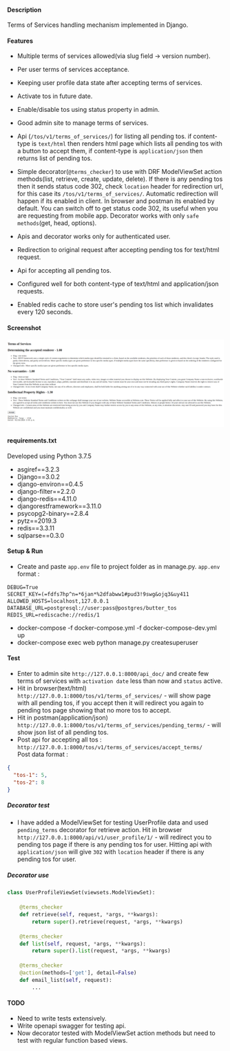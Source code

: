 #### Description
Terms of Services handling mechanism implemented in Django.   

#### Features
* Multiple terms of services allowed(via slug field -> version number).  
* Per user terms of services acceptance.  
* Keeping user profile data state after accepting terms of services.  
* Activate tos in future date.
* Enable/disable tos using status property in admin. 
* Good admin site to manage terms of services.

* Api (`/tos/v1/terms_of_services/`) for listing all pending tos. 
if content-type is `text/html` then renders html page which lists all pending tos 
with a button to accept them, if content-type is `application/json` then returns list of pending tos. 

* Simple decorator(`@terms_checker`) to use with DRF ModelViewSet action methods(list, retrieve, create, update, delete). 
If there is any pending tos then it sends status code 302, check `location` header for redirection url, 
for this case its `/tos/v1/terms_of_services/`. Automatic redirection will happen if its enabled in client.
In browser and postman its enabled by default. You can switch off to get status code 302, its useful when you are 
requesting from mobile app. Decorator works with only `safe methods`(get, head, options).

* Apis and decorator works only for authenticated user.
* Redirection to original request after accepting pending tos for text/html request.
* Api for accepting all pending tos.
* Configured well for both content-type of text/html and application/json requests.  
* Enabled redis cache to store user's pending tos list which invalidates every 120 seconds.  

#### Screenshot  
![pending tos list](demo.png)


#### requirements.txt
Developed using Python 3.7.5  
* asgiref==3.2.3  
* Django==3.0.2  
* django-environ==0.4.5  
* django-filter==2.2.0  
* django-redis==4.11.0  
* djangorestframework==3.11.0  
* psycopg2-binary==2.8.4  
* pytz==2019.3  
* redis==3.3.11  
* sqlparse==0.3.0  

		
#### Setup & Run  
* Create and paste `app.env` file to project folder as in manage.py. `app.env` format :  

```editorconfig
DEBUG=True
SECRET_KEY=(=fdfs7hp^n=*6jan*%2dfabww1#pud3!9swg&ojq3&uy411
ALLOWED_HOSTS=localhost,127.0.0.1
DATABASE_URL=postgresql://user:pass@postgres/butter_tos
REDIS_URL=rediscache://redis/1
```

* docker-compose -f docker-compose.yml -f docker-compose-dev.yml up  
* docker-compose exec web python manage.py createsuperuser 
      
#### Test  
* Enter to admin site `http://127.0.0.1:8000/api_doc/` and 
create few terms of services with `activation date` less than now and `status` active.
* Hit in browser(text/html) `http://127.0.0.1:8000/tos/v1/terms_of_services/`  -  will show page with 
all pending tos, if you accept then it will redirect you again to pending tos page showing that no more tos to accept.    
* Hit in postman(application/json) `http://127.0.0.1:8000/tos/v1/terms_of_services/pending_terms/`  -  will show 
json list of all pending tos.  
* Post api for accepting all tos : `http://127.0.0.1:8000/tos/v1/terms_of_services/accept_terms/`  
Post data format :  
```json
{
  "tos-1": 5,
  "tos-2": 8
}
```
##### Decorator test  
* I have added a ModelViewSet  for testing UserProfile data and used `pending_terms` decorator for retrieve action.
Hit in browser `http://127.0.0.1:8000/api/v1/user_profile/1/` - will redirect you to pending tos page if there 
is any pending tos for user. Hitting api with `application/json` will give `302` with `location` header if there 
is any pending tos for user.  

##### Decorator use 

```python
class UserProfileViewSet(viewsets.ModelViewSet):

    @terms_checker
    def retrieve(self, request, *args, **kwargs):
        return super().retrieve(request, *args, **kwargs)

    @terms_checker
    def list(self, request, *args, **kwargs):
        return super().list(request, *args, **kwargs)

    @terms_checker
    @action(methods=['get'], detail=False)
    def email_list(self, request):
        ...
```
####  TODO  
* Need to write tests extensively.  
* Write openapi swagger for testing api.
* Now decorator tested with ModelViewSet action methods but need to test with 
regular function based views.
		


